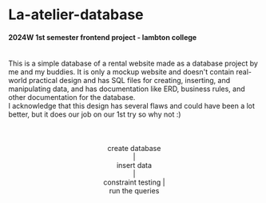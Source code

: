 # La-atelier-database
<h4>2024W 1st semester frontend project - lambton college</h4>
<br>
This is a simple database of a rental website made as a database project by me and my buddies. It is only a mockup website and doesn't contain real-world practical design and has SQL files for creating, inserting, and manipulating data, and has documentation like ERD, business rules, and other documentation for the database.
<br>
I acknowledge that this design has several flaws and could have been a lot better, but it does our job on our 1st try so why not :)
<br><br><br><br>
<center>
  create database<br>
  |<br>
  insert data<br>
  |<br>
  constraint testing
  |<br>
  run the queries
</center>
